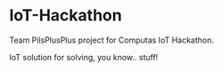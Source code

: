 # IoT-Hackathon
Team PilsPlusPlus project for Computas IoT Hackathon.

IoT solution for solving, you know.. stuff!
